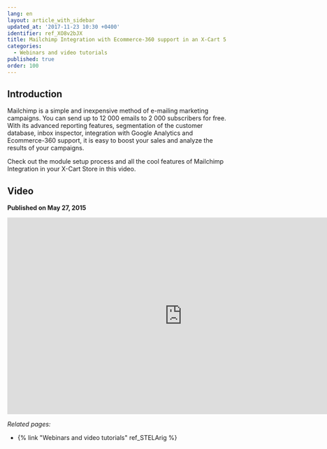 ```yaml
---
lang: en
layout: article_with_sidebar
updated_at: '2017-11-23 10:30 +0400'
identifier: ref_XO8v2bJX
title: Mailchimp Integration with Ecommerce-360 support in an X-Cart 5 Store
categories:
  - Webinars and video tutorials
published: true
order: 100
---
```



## Introduction

Mailchimp is a simple and inexpensive method of e-mailing marketing campaigns. You can send up to 12 000 emails to 2 000 subscribers for free. With its advanced reporting features, segmentation of the customer database, inbox inspector, integration with Google Analytics and Ecommerce-360 support, it is easy to boost your sales and analyze the results of your campaigns.

Check out the module setup process and all the cool features of Mailchimp Integration in your X-Cart Store in this video.

## Video
**Published on May 27, 2015**
<iframe class="youtube-player" type="text/html" style="width: 800px; height: 450px" src="https://www.youtube.com/embed/NfCz86Iy3dY" frameborder="0"></iframe>


_Related pages:_

*   {% link "Webinars and video tutorials" ref_STELArig %}
